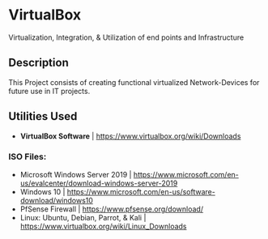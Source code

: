 # VirtualBox
Virtualization, Integration, &amp; Utilization of end points and Infrastructure 

<h2>Description</h2>
This Project consists of creating functional virtualized Network-Devices for future use in IT projects.
<br />


<h2>Utilities Used</h2>

- <b>VirtualBox Software</b> | https://www.virtualbox.org/wiki/Downloads

 <h3>ISO Files:</h3>

-  Microsoft Windows Server 2019 | https://www.microsoft.com/en-us/evalcenter/download-windows-server-2019
-  Windows 10 | https://www.microsoft.com/en-us/software-download/windows10
-  PfSense Firewall | https://www.pfsense.org/download/
-  Linux: Ubuntu, Debian, Parrot, & Kali </b> | https://www.virtualbox.org/wiki/Linux_Downloads

